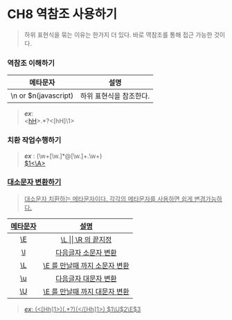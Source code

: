 # CH8 역참조 사용하기

> 하위 표현식을 묶는 이유는 한가지 더 있다. 바로 역참조를 통해 접근 가능한 것이다.
>


### 역참조 이해하기

| 메타문자 | 설명 |
| :---: | :---: |
| \n or $n(javascript) | 하위 표현식을 참조한다. | 


> ***ex***:   
	<[hH]([1-6])>.*?<\[hH]\1>	
>

### 치환 작업수행하기


> ***ex*** : 
	(\w+[\w\.]*@[\w\.]+\.\w+)	
	<A HREF="mailto:$1">$1<\A>
>


### 대소문자 변환하기

> 대소문자 치환하는 메타문자이다. 각각의 메타문자를 사용하면 쉽게 변경가능하다.
>

| 메타문자 | 설명 |
| :---: | :---: |
| \E | \L \|\| \R 의 끝지정 |
| \l | 다음글자 소문자 변환 |
| \L | \E 를 만날때 까지 소문자 변환|
| \u | 다음글자 대문자 변환|
| \U | \E 를 만날때 까지 대문자 변환|

> ***ex***:
	(<[Hh]1>)(.*?)(</[Hh]1>)
	$1\U$2\E$3
> 
